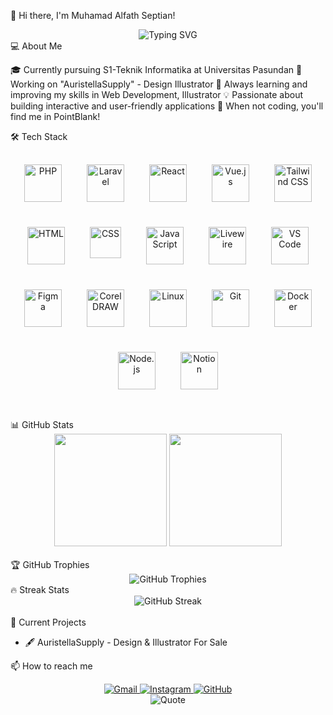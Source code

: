 👋 Hi there, I'm Muhamad Alfath Septian!
<div align="center">
  <img src="https://readme-typing-svg.herokuapp.com?font=Fira+Code&size=25&duration=3000&pause=1000&color=FFA500&center=true&vCenter=true&width=600&height=100&lines=S1+Teknik+Informatika;Universitas+Pasundan;Web+Developer;IoT+Enthusiast;Drone+FPV+Pilot" alt="Typing SVG" />
</div>
💻 About Me

🎓 Currently pursuing S1-Teknik Informatika at Universitas Pasundan
🔭 Working on "AuristellaSupply" - Design Illustrator
🌱 Always learning and improving my skills in Web Development, Illustrator
💡 Passionate about building interactive and user-friendly applications
🚁 When not coding, you'll find me in PointBlank!

🛠️ Tech Stack
<div align="center" style="display: flex; flex-wrap: wrap; justify-content: center; gap: 20px; margin: 20px 0;">
  <img width="60" src="https://www.php.net/images/logos/new-php-logo.svg" alt="PHP" style="margin: 10px;" />
  <img width="60" src="https://laravel.com/img/logomark.min.svg" alt="Laravel" style="margin: 10px;" />
  <img width="60" src="https://upload.wikimedia.org/wikipedia/commons/a/a7/React-icon.svg" alt="React" style="margin: 10px;" />
  <img width="60" src="https://vuejs.org/images/logo.png" alt="Vue.js" style="margin: 10px;" />
  <img width="60" src="https://upload.wikimedia.org/wikipedia/commons/thumb/d/d5/Tailwind_CSS_Logo.svg/1675px-Tailwind_CSS_Logo.svg.png" alt="Tailwind CSS" style="margin: 10px;" />
 <img width="60" src="https://upload.wikimedia.org/wikipedia/commons/thumb/6/61/HTML5_logo_and_wordmark.svg/768px-HTML5_logo_and_wordmark.svg.png" alt="HTML" style="margin: 10px;" /> 
  <img width="50" src="https://upload.wikimedia.org/wikipedia/commons/thumb/d/d5/CSS3_logo_and_wordmark.svg/363px-CSS3_logo_and_wordmark.svg.png" alt="CSS" style="margin: 10px;" />
  <img width="60" src="https://upload.wikimedia.org/wikipedia/commons/6/6a/JavaScript-logo.png" alt="JavaScript" style="margin: 10px;" />
  <img width="60" src="https://laravel-livewire.com/img/twitter.png" alt="Livewire" style="margin: 10px;" />
  <img width="60" src="https://code.visualstudio.com/assets/images/code-stable.png" alt="VS Code" style="margin: 10px;" />
  <img width="60" src="https://cdn.sanity.io/images/599r6htc/regionalized/5094051dac77593d0f0978bdcbabaf79e5bb855c-1080x1080.png?w=540&q=75&fit=max&auto=format&dpr=1.5" alt="Figma" style="margin: 10px;" />
  <img width="60" src="https://upload.wikimedia.org/wikipedia/commons/thumb/8/8e/CorelDRAW_Logo.png/600px-CorelDRAW_Logo.png" alt="CorelDRAW" style="margin: 10px;" />

  
  
  
  <img width="60" src="https://upload.wikimedia.org/wikipedia/commons/thumb/3/35/Tux.svg/864px-Tux.svg.png" alt="Linux" style="margin: 10px;" />
  <img width="60" src="https://git-scm.com/images/logos/downloads/Git-Icon-1788C.png" alt="Git" style="margin: 10px;" />
  <img width="60" src="https://www.docker.com/wp-content/uploads/2022/03/vertical-logo-monochromatic.png" alt="Docker" style="margin: 10px;" />
  <img width="60" src="https://upload.wikimedia.org/wikipedia/commons/thumb/d/d9/Node.js_logo.svg/590px-Node.js_logo.svg.png" alt="Node.js" style="margin: 10px;" />
  <img width="60" src="https://www.notion.so/cdn-cgi/image/format=auto,width=1920,quality=100/front-static/shared/icons/notion-app-icon-3d.png" alt="Notion" style="margin: 10px;" />
</div>
<br>
📊 GitHub Stats
<div align="center">
  <img height="180em" src="https://github-readme-stats.vercel.app/api?username=dzikrisee&show_icons=true&theme=tokyonight&include_all_commits=true&count_private=true"/>
  <img height="180em" src="https://github-readme-stats.vercel.app/api/top-langs/?username=dzikrisee&layout=compact&langs_count=7&theme=tokyonight"/>
</div>
<br>
🏆 GitHub Trophies
<div align="center">
  <img src="https://github-profile-trophy.vercel.app/?username=dzikrisee&theme=darkhub&no-frame=false&no-bg=true&margin-w=4" alt="GitHub Trophies"/>
</div>
🔥 Streak Stats
<div align="center">
  <img src="https://github-readme-streak-stats.herokuapp.com/?user=dzikrisee&theme=dark" alt="GitHub Streak"/>
</div>
<br>
🚀 Current Projects
<ul>
  <li>🖋 AuristellaSupply - Design & Illustrator For Sale </li>
</ul>


📫 How to reach me
<div align="center">
  <a href="mailto:muhamadafattt@gmail.com">
    <img src="https://img.shields.io/badge/Gmail-D14836?style=for-the-badge&logo=gmail&logoColor=white" alt="Gmail"/>
  </a>
  <a href="https://www.instagram.com/_muhamadafat/" target="_blank">
    <img src="https://img.shields.io/badge/Instagram-E4405F?style=for-the-badge&logo=instagram&logoColor=white" alt="Instagram"/>
  </a>
  <a href="https://github.com/Muhamadafat" target="_blank">
    <img src="https://img.shields.io/badge/GitHub-100000?style=for-the-badge&logo=github&logoColor=white" alt="GitHub"/>
  </a>
</div>

<div align="center">
<img src="https://img.shields.io/badge/quote-Life%20As%20If%20You%20Were%20To%20Die%20Tomorrow-red?style=for-the-badge&logo=quote" alt="Quote" />
</div>
